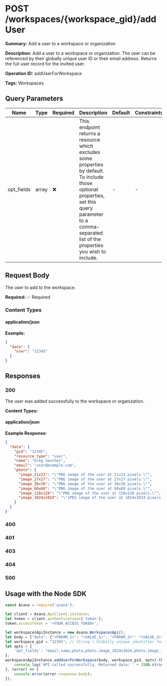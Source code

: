 # POST /workspaces/{workspace_gid}/addUser

**Summary:** Add a user to a workspace or organization

**Description:** Add a user to a workspace or organization.
The user can be referenced by their globally unique user ID or their email address. Returns the full user record for the invited user.

**Operation ID:** addUserForWorkspace

**Tags:** Workspaces

## Query Parameters

| Name | Type | Required | Description | Default | Constraints |
|------|------|----------|-------------|---------|-------------|
| opt_fields | array | ❌ | This endpoint returns a resource which excludes some properties by default. To include those optional properties, set this query parameter to a comma-separated list of the properties you wish to include. | - | - |

## Request Body

The user to add to the workspace.

**Required:** ✅ Required

### Content Types

#### application/json

**Example:**

```json
{
  "data": {
    "user": "12345"
  }
}
```

## Responses

### 200

The user was added successfully to the workspace or organization.

**Content Types:**

#### application/json

**Example Response:**

```json
{
  "data": {
    "gid": "12345",
    "resource_type": "user",
    "name": "Greg Sanchez",
    "email": "user@example.com",
    "photo": {
      "image_21x21": "\"PNG image of the user at 21x21 pixels.\"",
      "image_27x27": "\"PNG image of the user at 27x27 pixels.\"",
      "image_36x36": "\"PNG image of the user at 36x36 pixels.\"",
      "image_60x60": "\"PNG image of the user at 60x60 pixels.\"",
      "image_128x128": "\"PNG image of the user at 128x128 pixels.\"",
      "image_1024x1024": "\"JPEG image of the user at 1024x1024 pixels.\""
    }
  }
}
```

### 400
<reference>

### 401
<reference>

### 403
<reference>

### 404
<reference>

### 500
<reference>

## Usage with the Node SDK

```javascript
const Asana = require('asana');

let client = Asana.ApiClient.instance;
let token = client.authentications['token'];
token.accessToken = '<YOUR_ACCESS_TOKEN>';

let workspacesApiInstance = new Asana.WorkspacesApi();
let body = {"data": {"<PARAM_1>": "<VALUE_1>", "<PARAM_2>": "<VALUE_2>",}}; // Object | The user to add to the workspace.
let workspace_gid = "12345"; // String | Globally unique identifier for the workspace or organization.
let opts = { 
    'opt_fields': "email,name,photo,photo.image_1024x1024,photo.image_128x128,photo.image_21x21,photo.image_27x27,photo.image_36x36,photo.image_60x60"
};
workspacesApiInstance.addUserForWorkspace(body, workspace_gid, opts).then((result) => {
    console.log('API called successfully. Returned data: ' + JSON.stringify(result.data, null, 2));
}, (error) => {
    console.error(error.response.body);
});

```